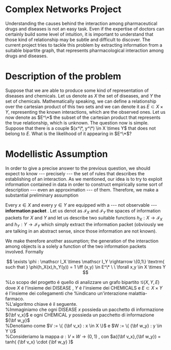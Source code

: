 # Complex Networks Project
Understanding the causes behind the interaction among pharmaceutical drugs and diseases is not an easy task. 
Even if the expertise of doctors can certainly build some level of intuition, it is important to understand that those kind of relationship may be subtle and difficult to discover.
The current project tries to tackle this problem by extracting information from a suitable bipartite graph, that represents pharmacological interaction among drugs and diseases.

# Description of the problem
Suppose that we are able to produce some kind of representation of diseases and chemicals. Let us denote as $X$ the set of diseases, and $Y$ the set of chemicals.
Mathematically speaking, we can define a relationship over the cartesian product of this two sets and we can denote it as $E \subset X \times Y$, representing the known interactions, which are the observed ones.
Let us now denote as $E^\*$ the subset of the cartesian product that represents the true relationship, which is unknown.
The question now is simple. Suppose that there is a couple $(x^\*, y^\*) \in X \times Y$ that does not belong to $E$. What is the likelihood of it appearing in $E^\*$?

# Modellistic Assumption
In order to give a precise answer to the previous question, we should expect to know --- precisely --- the set of rules that describes the establishing of an interaction. As we mentioned, our idea is to try to exploit information contained in data in order to construct empirically some sort of description --- even an approximation --- of them.
Therefore, we make a substantial preliminary assumption

Every $x \in X$ and every $y \in Y$ are equipped with a --- not observable --- <b> information packet </b>. Let us denot as $\mathscr I_X$ and $\mathscr I_Y$ the spaces of information packets for $X$ and $Y$ and let us describe two suitable functions $h_X : X \rightarrow \mathscr I_X$ and $h_Y : Y \rightarrow \mathscr I_Y$ which simply extract the information packet (obviously we are talking in an abstract sense, since those information are not known). 

We make therefore another assumption; the generation of the interaction among objects is a solely a function of the two information packets involved. Formally

$$
\exists \phi : \mathscr I_X \times \mathscr I_Y \rightarrow \{0,1\}
\textrm{ such that }
\phi(h_X(x),h_Y(y)) = 1 \iff (x,y) \in E^\* \ \ \forall x,y \in X \times Y
$$



%Lo scopo del progetto é quello di analizzare un grafo bipartito $\mathcal G(X,Y,E)$ dove $X$ é l'insieme dei DISEASE , $Y$ é l'insieme dei CHEMICALS e $E \subset X \times Y$ é l'insieme dei collegamenti che %indicano un'interazione malattia-farmaco.<br>
%L'algoritmo chiave é il seguente.<br>
%Immaginiamo che ogni DISEASE $x$ possieda un pacchetto di informazione ${\bf v_x}$ e ogni CHEMICAL $y$ possieda un pacchetto di informazione ${\bf w_y}$ <br>
%Denotiamo come $V := \{ {\bf v_x} : x \in X \}$ e $W := \{ {\bf w_y} : y \in Y \}$ <br>
%Consideriamo la mappa $a : V \times W \rightarrow (0,1)$ , con $a({\bf v_x},{\bf w_y}) = tanh( {\bf v_x} \cdot {\bf w_y} )$
